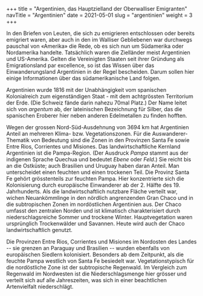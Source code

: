 +++
title = "Argentinien, das Hauptzielland der Oberwalliser Emigranten"
navTitle = "Argentinien"
date = 2021-05-01
slug = "argentinien"
weight = 3
+++

In den Briefen von Leuten, die sich zu emigrieren entschlossen oder bereits emigriert waren, aber auch in den im Walliser Gebliebenen war durchwegs pauschal von «Amerika» die Rede, ob es sich nun um Südamerika oder Nordamerika handelte. Tatsächlich waren die Zielländer meist Argentinien und US-Amerika. Gelten die Vereinigten Staaten seit ihrer Gründung als Emigrationsland par excellence, so ist das Wissen über das Einwanderungsland Argentinien in der Regel bescheiden. Darum sollen hier einige Informationen über das südamerikanische Land folgen.

Argentinien wurde 1816 mit der Unabhängigkeit vom spanischen Kolonialreich zum eigenständigen Staat - mit dem achtgrössten Territorium der Erde. (Die Schweiz fände darin nahezu 70mal Platz.) Der Name leitet sich von *argentum* ab, der lateinischen Bezeichnung für Silber, das die spanischen Eroberer hier neben anderen Edelmetallen zu finden hofften.

Wegen der grossen Nord-Süd-Ausdehnung von 3694 km hat Argentinien Anteil an mehreren Klima- bzw. Vegetationszonen. Für die Auswanderer-Thematik von Bedeutung sind die Zonen in den Provinzen Santa Fe sowie Entre Rios, Corrientes und Misiones. Das landwirtschaftliche Kernland Argentinien ist die Pampa-Region. (Der Ausdruck *Pampa* stammt aus der indigenen Sprache Quechua und bedeutet *Ebene* oder *Feld*.) Sie reicht bis an die Ostküste; auch Brasilien und Uruguay haben daran Anteil. Man unterscheidet einen feuchten und einen trockenen Teil. Die Provinz Santa Fe gehört grösstenteils zur feuchten Pampa. Hier konzentrierte sich die Kolonisierung durch europäische Einwanderer ab der 2. Hälfte des 19. Jahrhunderts. Als die landwirtschaftlich nutzbare Fläche verteilt war, wichen Neuankömmlinge in den nördlich angrenzenden Gran Chaco und in die subtropischen Zonen im nordöstlichen Argentinien aus. Der Chaco umfasst den zentralen Norden und ist klimatisch charakterisiert durch niederschlagsreiche Sommer und trockene Winter. Hauptvegetation waren ursprünglich Trockenwälder und Savannen. Heute wird auch der Chaco landwirtschaftlich genutzt.

Die Provinzen Entre Rios, Corrientes und Misiones im Nordosten des Landes -- sie grenzen an Paraguay und Brasilien -- wurden ebenfalls von europäischen Siedlern kolonisiert. Besonders ab dem Zeitpunkt, als die feuchte Pampa westlich von Santa Fe besiedelt war. Vegetationstypisch für die nordöstliche Zone ist der subtropische Regenwald. Im Vergleich zum Regenwald im Nordwesten ist die Niederschlagsmenge hier grösser und verteilt sich auf alle Jahreszeiten, was sich in einer beachtlichen Artenvielfalt niederschlägt.

